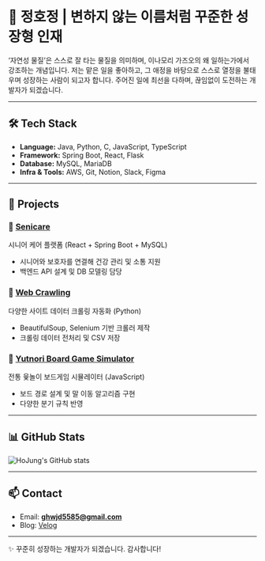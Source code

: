 # 👋 정호정 | 변하지 않는 이름처럼 꾸준한 성장형 인재

‘자연성 물질’은 스스로 잘 타는 물질을 의미하며, 이나모리 가즈오의 왜 일하는가에서 강조하는 개념입니다. 저는 맡은 일을 좋아하고, 그 애정을 바탕으로 스스로 열정을 불태우며 성장하는 사람이 되고자 합니다. 주어진 일에 최선을 다하며, 끊임없이 도전하는 개발자가 되겠습니다.

---

## 🛠 Tech Stack
- **Language:** Java, Python, C, JavaScript, TypeScript
- **Framework:** Spring Boot, React, Flask
- **Database:** MySQL, MariaDB
- **Infra & Tools:** AWS, Git, Notion, Slack, Figma

---

## 📂 Projects
### 🔹 [Senicare](https://github.com/ristukaJJang/Senicare)
시니어 케어 플랫폼 (React + Spring Boot + MySQL)  
- 시니어와 보호자를 연결해 건강 관리 및 소통 지원  
- 백엔드 API 설계 및 DB 모델링 담당  

### 🔹 [Web Crawling](https://github.com/ristukaJJang/WebCrawling)
다양한 사이트 데이터 크롤링 자동화 (Python)  
- BeautifulSoup, Selenium 기반 크롤러 제작  
- 크롤링 데이터 전처리 및 CSV 저장  

### 🔹 [Yutnori Board Game Simulator](https://github.com/ristukaJJang/보드게임링크)
전통 윷놀이 보드게임 시뮬레이터 (JavaScript)  
- 보드 경로 설계 및 말 이동 알고리즘 구현  
- 다양한 분기 규칙 반영  

---

## 📊 GitHub Stats
![HoJung's GitHub stats](https://github-readme-stats.vercel.app/api?username=ristukaJJang&show_icons=true&theme=tokyonight)

---

## 📫 Contact
- Email: **ghwjd5585@gmail.com**  
- Blog: [Velog](https://velog.io/@hojeong425)  

---
✨ 꾸준히 성장하는 개발자가 되겠습니다. 감사합니다!
